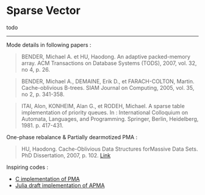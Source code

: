 # Sparse Vector

todo 

---

Mode details in following papers :

> BENDER, Michael A. et HU, Haodong. An adaptive packed-memory array. ACM Transactions on Database Systems (TODS), 2007, vol. 32, no 4, p. 26.

> BENDER, Michael A., DEMAINE, Erik D., et FARACH-COLTON, Martin. Cache-oblivious B-trees. SIAM Journal on Computing, 2005, vol. 35, no 2, p. 341-358.

> ITAI, Alon, KONHEIM, Alan G., et RODEH, Michael. A sparse table implementation of priority queues. In : International Colloquium on Automata, Languages, and Programming. Springer, Berlin, Heidelberg, 1981. p. 417-431.


One-phase rebalance & Partially dearmotized PMA :

> HU, Haodong. Cache-Oblivious Data Structures forMassive Data Sets.
PhD Dissertation, 2007, p. 102.
[Link](https://dspace.sunyconnect.suny.edu/bitstream/handle/1951/44806/000000182.sbu.pdf?sequence=3)

Inspiring codes :

- [C implementation of PMA](https://github.com/pabmont/pma)
- [Julia draft implementation of APMA](https://github.com/JuliaCollections/DataStructures.jl/pull/241)
